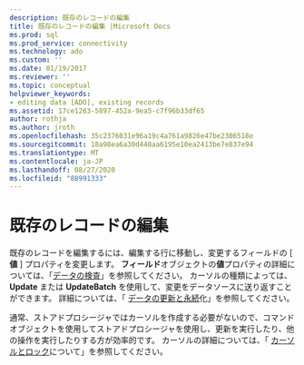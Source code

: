 ```yaml
---
description: 既存のレコードの編集
title: 既存のレコードの編集 |Microsoft Docs
ms.prod: sql
ms.prod_service: connectivity
ms.technology: ado
ms.custom: ''
ms.date: 01/19/2017
ms.reviewer: ''
ms.topic: conceptual
helpviewer_keywords:
- editing data [ADO], existing records
ms.assetid: 17ce1263-5897-452a-9ea5-c7f96b33df65
author: rothja
ms.author: jroth
ms.openlocfilehash: 35c2376031e96a19c4a761a9826e47be2306518e
ms.sourcegitcommit: 18a98ea6a30d448aa6195e10ea2413be7e837e94
ms.translationtype: MT
ms.contentlocale: ja-JP
ms.lasthandoff: 08/27/2020
ms.locfileid: "88991333"
---
```

# <a name="editing-existing-records"></a>既存のレコードの編集
既存のレコードを編集するには、編集する行に移動し、変更するフィールドの [ **値** ] プロパティを変更します。 **フィールド**オブジェクトの**値**プロパティの詳細については、「[データの検査](./examining-data.md)」を参照してください。 カーソルの種類によっては、 **Update** または **UpdateBatch** を使用して、変更をデータソースに送り返すことができます。 詳細については、「 [データの更新と永続](./updating-and-persisting-data.md)化」を参照してください。  
  
 通常、ストアドプロシージャではカーソルを作成する必要がないので、コマンドオブジェクトを使用してストアドプロシージャを使用し、更新を実行したり、他の操作を実行したりする方が効率的です。 カーソルの詳細については、「 [カーソルとロック](./understanding-cursors-and-locks.md)について」を参照してください。